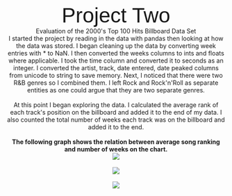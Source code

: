 <center>
<br>
<font size="32"><font face="arial">Project Two</font></font>
<br>
Evaluation of the 2000's Top 100 Hits Billboard Data Set


<br>
I started the project by reading in the data with pandas then looking at how the data was stored.  I began cleaning up the data by converting week entries with * to NaN.  I then converted the weeks columns to ints and floats where applicable.  I took the time column and converted it to seconds as an integer.  I converted the artist, track, date entered, date peaked columns from unicode to string to save memory.  Next, I noticed that there were two R&B genres so I combined them.  I left Rock and Rock'n'Roll as separate entities as one could argue that they are two separate genres.
<br><br>
At this point I began exploring the data.  I calculated the average rank of each track's position on the billboard and added it to the end of my data.  I also counted the total number of weeks each track was on the billboard and added it to the end.
<br>
<br><b>The following graph shows the relation between average song ranking and number of weeks on the chart.</b>
<br>
<img src="https://jasanford24.github.io/images/billboard_scatter.png">
<br>
<br>
<img src="https://jasanford24.github.io/images/falloff_line.png">
<br><br>
<img src="https://jasanford24.github.io/images/genres_bar.png">
</center>
